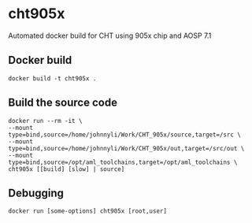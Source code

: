 # cht905x
Automated docker build for CHT using 905x chip and AOSP 7.1

## Docker build
```
docker build -t cht905x .
```

## Build the source code
```
docker run --rm -it \
--mount type=bind,source=/home/johnnyli/Work/CHT_905x/source,target=/src \
--mount type=bind,source=/home/johnnyli/Work/CHT_905x/out,target=/src/out \
--mount type=bind,source=/opt/aml_toolchains,target=/opt/aml_toolchains \
cht905x [[build] [slow] | source]
```

## Debugging
```
docker run [some-options] cht905x [root,user]
```
